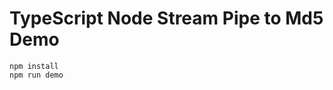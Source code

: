 TypeScript Node Stream Pipe to Md5 Demo
===================================

```
npm install
npm run demo
```
